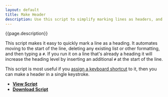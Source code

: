 ```yaml
---
layout: default
title: Make Header
description: Use this script to simplify marking lines as headers, and increasing header indentation level.
---
```


{{page.description}}

This script makes it easy to quickly mark a line as a heading. It automates moving to the start of the line, deleting any existing list or other formatting, and then typing a `#`. If you run it on a line that's already a heading it will increase the heading level by inserting an additional `#` at the start of the line.

This script is most useful if you [assign a keyboard shortcut](./using_scripts/) to it, then you can make a header in a single keystroke.

- [**View Script**](https://gist.github.com/gists/4087248)
- [**Download Script**](https://gist.github.com/gists/4087248/download)